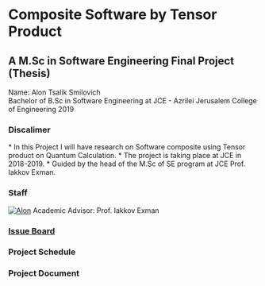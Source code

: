 # Composite Software by Tensor Product
## A M.Sc in Software Engineering Final Project (Thesis)
Name: Alon Tsalik Smilovich <br>
Bachelor of B.Sc in Software Engineering at JCE - Azrilei Jerusalem College of Engineering
2019

### Discalimer
<p>
* In this Project I will have research on Software composite using Tensor product on Quantum Calculation.
* The project is taking place at JCE in 2018-2019.
* Guided by the head of the M.Sc of SE program at JCE Prof. Iakkov Exman.

### Staff
[![Alon](https://avatars1.githubusercontent.com/u/17544440?v=3&s=80)](https://github.com/alonshmilo)
Academic Advisor: Prof. Iakkov Exman

### [Issue Board](https://huboard.com/alonshmilo/Composite-Software-by-Tensor-Product/)

### Project Schedule


### Project Document
